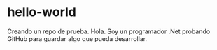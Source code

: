 # hello-world
Creando un repo de prueba.
Hola. Soy un programador .Net probando GitHub para guardar algo que pueda desarrollar.
